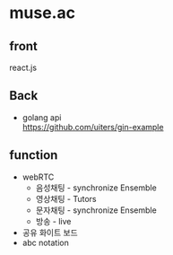# muse.ac
## front 
react.js 
## Back
* golang api  
https://github.com/uiters/gin-example  
## function
* webRTC
  * 음성채팅 - synchronize Ensemble
  * 영상채팅 - Tutors
  * 문자채팅 - synchronize Ensemble
  * 방송    - live
* 공유 화이트 보드 
* abc notation

